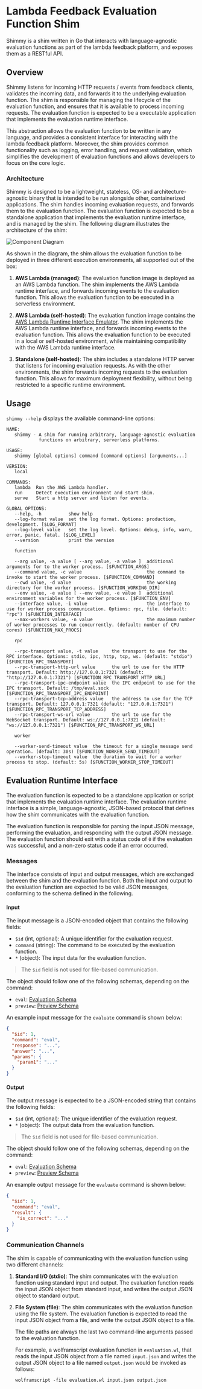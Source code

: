 # Lambda Feedback Evaluation Function Shim

Shimmy is a shim written in Go that interacts with language-agnostic evaluation functions as part of the lambda feedback platform, and exposes them as a RESTful API.

## Overview

Shimmy listens for incoming HTTP requests / events from feedback clients, validates the incoming data, and forwards it to the underlying evaluation function. The shim is responsible for managing the lifecycle of the evaluation function, and ensures that it is available to process incoming requests. The evaluation function is expected to be a executable application that implements the evaluation runtime interface.

This abstraction allows the evaluation function to be written in any language, and provides a consistent interface for interacting with the lambda feedback platform. Moreover, the shim provides common functionality such as logging, error handling, and request validation, which simplifies the development of evaluation functions and allows developers to focus on the core logic.

### Architecture

Shimmy is designed to be a lightweight, stateless, OS- and architecture-agnostic binary that is intended to be run alongside other, containerized applications. The shim handles incoming evaluation requests, and forwards them to the evaluation function. The evaluation function is expected to be a standalone application that implements the evaluation runtime interface, and is managed by the shim. The following diagram illustrates the architecture of the shim:

![Component Diagram](./docs/img/evaluation-function-shim-component-diagram.svg)

As shown in the diagram, the shim allows the evaluation function to be deployed in three different execution environments, all supported out of the box:

1. **AWS Lambda (managed)**: The evaluation function image is deployed as an AWS Lambda function. The shim implements the AWS Lambda runtime interface, and forwards incoming events to the evaluation function. This allows the evaluation function to be executed in a serverless environment.

2. **AWS Lambda (self-hosted)**: The evaluation function image contains the [AWS Lambda Runtime Interface Emulator](https://github.com/aws/aws-lambda-runtime-interface-emulator). The shim implements the AWS Lambda runtime interface, and forwards incoming events to the evaluation function. This allows the evaluation function to be executed in a local or self-hosted environment, while maintaining compatibility with the AWS Lambda runtime interface.

3. **Standalone (self-hosted)**: The shim includes a standalone HTTP server that listens for incoming evaluation requests. As with the other environments, the shim forwards incoming requests to the evaluation function. This allows for maximum deployment flexibility, without being restricted to a specific runtime environment.

## Usage

`shimmy --help` displays the available command-line options:

```shell
NAME:
   shimmy - A shim for running arbitrary, language-agnostic evaluation
            functions on arbitrary, serverless platforms.

USAGE:
   shimmy [global options] command [command options] [arguments...]

VERSION:
   local

COMMANDS:
   lambda  Run the AWS Lambda handler.
   run     Detect execution environment and start shim.
   serve   Start a http server and listen for events.

GLOBAL OPTIONS:
   --help, -h          show help
   --log-format value  set the log format. Options: production, development. [$LOG_FORMAT]
   --log-level value   set the log level. Options: debug, info, warn, error, panic, fatal. [$LOG_LEVEL]
   --version           print the version

   function

   --arg value, -a value [ --arg value, -a value ]  additional arguments for to the worker process. [$FUNCTION_ARGS]
   --command value, -c value                        the command to invoke to start the worker process. [$FUNCTION_COMMAND]
   --cwd value, -d value                            the working directory for the worker process. [$FUNCTION_WORKING_DIR]
   --env value, -e value [ --env value, -e value ]  additional environment variables for the worker process. [$FUNCTION_ENV]
   --interface value, -i value                      the interface to use for worker process communication. Options: rpc, file. (default: "rpc") [$FUNCTION_INTERFACE]
   --max-workers value, -n value                    the maximum number of worker processes to run concurrently. (default: number of CPU cores) [$FUNCTION_MAX_PROCS]

   rpc

   --rpc-transport value, -t value     the transport to use for the RPC interface. Options: stdio, ipc, http, tcp, ws. (default: "stdio") [$FUNCTION_RPC_TRANSPORT]
   --rpc-transport-http-url value      the url to use for the HTTP transport. Default: http://127.0.0.1:7321 (default: "http://127.0.0.1:7321") [$FUNCTION_RPC_TRANSPORT_HTTP_URL]
   --rpc-transport-ipc-endpoint value  the IPC endpoint to use for the IPC transport. Default: /tmp/eval.sock [$FUNCTION_RPC_TRANSPORT_IPC_ENDPOINT]
   --rpc-transport-tcp-address value   the address to use for the TCP transport. Default: 127.0.0.1:7321 (default: "127.0.0.1:7321") [$FUNCTION_RPC_TRANSPORT_TCP_ADDRESS]
   --rpc-transport-ws-url value        the url to use for the WebSocket transport. Default: ws://127.0.0.1:7321 (default: "ws://127.0.0.1:7321") [$FUNCTION_RPC_TRANSPORT_WS_URL]

   worker

   --worker-send-timeout value  the timeout for a single message send operation. (default: 30s) [$FUNCTION_WORKER_SEND_TIMEOUT]
   --worker-stop-timeout value  the duration to wait for a worker process to stop. (default: 5s) [$FUNCTION_WORKER_STOP_TIMEOUT]
```

## Evaluation Runtime Interface

The evaluation function is expected to be a standalone application or script that implements the evaluation runtime interface. The evaluation runtime interface is a simple, language-agnostic, JSON-based protocol that defines how the shim communicates with the evaluation function.

The evaluation function is responsible for parsing the input JSON message, performing the evaluation, and responding with the output JSON message. The evaluation function should exit with a status code of `0` if the evaluation was successful, and a non-zero status code if an error occurred.

### Messages

The interface consists of input and output messages, which are exchanged between the shim and the evaluation function. Both the input and output to the evaluation function are expected to be valid JSON messages, conforming to the schema defined in the following.

#### Input

The input message is a JSON-encoded object that contains the following fields:

- `$id` (int, optional): A unique identifier for the evaluation request.
- `command` (string): The command to be executed by the evaluation function.
- `*` (object): The input data for the evaluation function.

> The `$id` field is not used for file-based communication.

The object should follow one of the following schemas, depending on the command:

- `eval`: [Evaluation Schema](./runtime/schema/request-eval.json)
- `preview`: [Preview Schema](./runtime/schema/request-preview.json)

An example input message for the `evaluate` command is shown below:

```json
{
  "$id": 1,
  "command": "eval",
  "response": "...",
  "answer": "...",
  "params": {
    "param1": "..."
  }
}
```

#### Output

The output message is expected to be a JSON-encoded string that contains the following fields:

- `$id` (int, optional): The unique identifier of the evaluation request.
- `*` (object): The output data from the evaluation function.

> The `$id` field is not used for file-based communication.

The object should follow one of the following schemas, depending on the command:

- `eval`: [Evaluation Schema](./runtime/schema/response-eval.json)
- `preview`: [Preview Schema](./runtime/schema/response-preview.json)

An example output message for the `evaluate` command is shown below:

```json
{
  "$id": 1,
  "command": "eval",
  "result": {
    "is_correct": "..."
  }
}
```

### Communication Channels

The shim is capable of communicating with the evaluation function using two different channels:

1. **Standard I/O (stdio)**: The shim communicates with the evaluation function using standard input and output. The evaluation function reads the input JSON object from standard input, and writes the output JSON object to standard output.

2. **File System (file)**: The shim communicates with the evaluation function using the file system. The evaluation function is expected to read the input JSON object from a file, and write the output JSON object to a file.

   The file paths are always the last two command-line arguments passed to the evaluation function.

   For example, a wolframscript evaluation function in `evaluation.wl`, that reads the input JSON object from a file named `input.json` and writes the output JSON object to a file named `output.json` would be invoked as follows:

   ```shell
   wolframscript -file evaluation.wl input.json output.json
   ```
